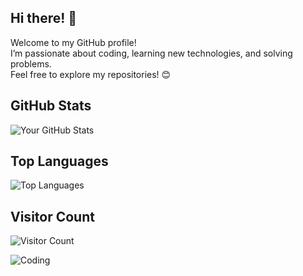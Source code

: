 
## Hi there! 👋
Welcome to my GitHub profile!  
I’m passionate about coding, learning new technologies, and solving problems.  
Feel free to explore my repositories! 😊


## GitHub Stats
![Your GitHub Stats](https://github-readme-stats.vercel.app/api?username=RosyidMaulana&show_icons=true&theme=radical)

## Top Languages
![Top Languages](https://github-readme-stats.vercel.app/api/top-langs/?username=RosyidMaulana&layout=compact&theme=radical)

<!--
## My Favorite Projects
[![ReadMe Card](https://github-readme-stats.vercel.app/api/pin/?username=yourusername&repo=yourrepository)](https://github.com/yourusername/yourrepository)
-->

## Visitor Count
![Visitor Count](https://komarev.com/ghpvc/?username=RosyidMaulana&color=blue)

![Coding](https://media.giphy.com/media/qgQUggAC3Pfv687qPC/giphy.gif)

<!--
**RosyidMaulana/RosyidMaulana** is a ✨ _special_ ✨ repository because its `README.md` (this file) appears on your GitHub profile.

Here are some ideas to get you started:

- 🔭 I’m currently working on ...
- 🌱 I’m currently learning ...
- 👯 I’m looking to collaborate on ...
- 🤔 I’m looking for help with ...
- 💬 Ask me about ...
- 📫 How to reach me: ...
- 😄 Pronouns: ...
- ⚡ Fun fact: ...
-->

